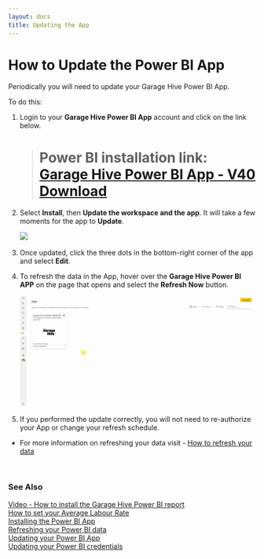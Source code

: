 ```yaml
---
layout: docs
title: Updating the App
---
```


#   How to Update the Power BI App

Periodically you will need to update your Garage Hive Power BI App. 

To do this:
1. Login to your **Garage Hive Power BI App** account and click on the link below.

   > # Power BI installation link: <ins>[Garage Hive Power BI App - V40 Download](https://app.powerbi.com/Redirect?action=InstallApp&appId=739eb02b-643e-4bc3-a9ae-61191a89452d&packageKey=5036903e-cde3-4bc5-9283-9021165f710bThVxZIUdgL9VO1ue4llxtcWiA6Xy1Q6IF19Rn1oo94g&ownerId=1bde89ad-b4ce-45df-a919-e1e08e47294d&buildVersion=40&fbclid=IwAR0u96idv4D4JFI8TLrouup2xgwHgJj8pb5GAmClaLg9QwsMazPMJ0cOL8Y "Power BI V40 Download")</ins>
 
2. Select **Install**, then **Update the workspace and the app**. It will take a few moments for the app to **Update**.
   
   ![](media/garagehive-powerbi-updating-app1.gif)

3. Once updated, click the three dots in the bottom-right corner of the app and select **Edit**. 
4. To refresh the data in the App, hover over the **Garage Hive Power BI APP** on the page that opens and select the **Refresh Now** button.

   ![](media/garagehive-powerbi-updating-app2.gif)

5. If you performed the update correctly, you will not need to re-authorize your App or change your refresh schedule.

* For more information on refreshing your data visit - [How to refresh your data](https://docs.garagehive.co.uk/docs/powerbi-refresh-data.html "How to refresh your data")


<br>

### **See Also**
[Video - How to install the Garage Hive Power BI report](https://youtu.be/iO17qPjBAc0) \
[How to set your Average Labour Rate](garagehive-labour-rate.html) \
[Installing the Power BI App](powerbi-installing-app.html) \
[Refreshing your Power BI data](powerbi-refresh-data.html) \
[Updating your Power BI App](powerbi-updating-app.html) \
[Updating your Power BI credentials](powerbi-updating-app.html)